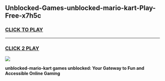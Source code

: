 
## Unblocked-Games-unblocked-mario-kart-Play-Free-x7h5c
<h3>
<a href="https://premium76.site?title=unblocked-mario-kart&ref=24M">CLICK TO PLAY</a></h3>
<hr>

<h3>
<a href="https://premium76.site?title=unblocked-mario-kart&ref=24M">CLICK 2 PLAY</a>
  
</h3>

<a href="https://premium76.site?title=unblocked-mario-kart&ref=24M"><img src="https://clearcache.store/games.png"></a>


**unblocked-mario-kart games unblocked: Your Gateway to Fun and Accessible Online Gaming**
